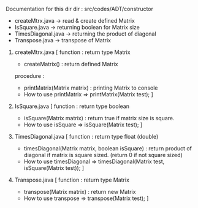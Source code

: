 Documentation for this dir
dir : src/codes/ADT/constructor

- createMtrx.java -> read & create defined Matrix
- IsSquare.java -> returning boolean for Matrix size
- TimesDiagonal.java -> returning the product of diagonal
- Transpose.java -> transpose of Matrix

1. createMtrx.java [
    function : return type Matrix
    - createMatrix() : return defined Matrix

    procedure : 
    - printMatrix(Matrix matrix) : printing Matrix to console

    * How to use printMatrix => printMatrix(Matrix test);
]

2. IsSquare.java [
    function : return type boolean
    - isSquare(Matrix matrix) : return true if matrix size is square.
    * How to use isSquare => isSquare(Matrix test);
]

3. TimesDiagonal.java [
    function : return type float (double)
    - timesDiagonal(Matrix matrix, boolean isSquare) : return product of diagonal if matrix is square sized. (return 0 if not square sized)

    * How to use timesDiagonal => timesDiagonal(Matrix test, isSquare(Matrix test));
]

4. Transpose.java [
    function : return type Matrix
    - transpose(Matrix matrix) : return new Matrix

    * How to use transpose => transpose(Matrix test);
]